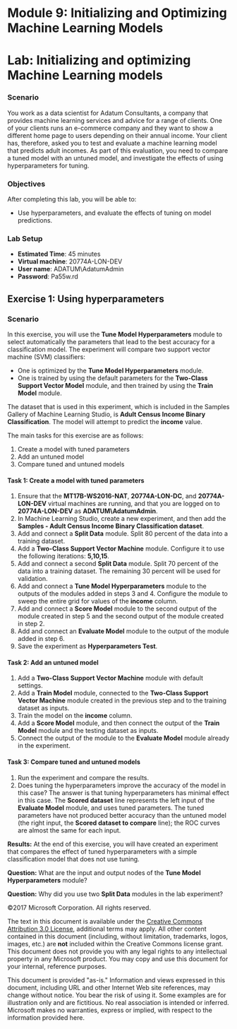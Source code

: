 # Module 9: Initializing and Optimizing Machine Learning Models

# Lab: Initializing and optimizing Machine Learning models

### Scenario
You work as a data scientist for Adatum Consultants, a company that provides machine learning services and advice for a range of clients. One of your clients runs an e-commerce company and they want to show a different home page to users depending on their annual income. Your client has, therefore, asked you to test and evaluate a machine learning model that predicts adult incomes.
As part of this evaluation, you need to compare a tuned model with an untuned model, and investigate the effects of using hyperparameters for tuning.

### Objectives
After completing this lab, you will be able to:
- Use hyperparameters, and evaluate the effects of tuning on model predictions.

### Lab Setup
- **Estimated Time**: 45 minutes
- **Virtual machine**: 20774A-LON-DEV
- **User name**: ADATUM\\AdatumAdmin
- **Password**: Pa55w.rd

## Exercise 1: Using hyperparameters

### Scenario
In this exercise, you will use the **Tune Model Hyperparameters** module to select automatically the parameters that lead to the best accuracy for a classification model. The experiment will compare two support vector machine (SVM) classifiers:
- One is optimized by the **Tune Model Hyperparameters** module.
- One is trained by using the default parameters for the **Two-Class Support Vector Model** module, and then trained by using the **Train Model** module.

The dataset that is used in this experiment, which is included in the Samples Gallery of Machine Learning Studio, is **Adult Census Income Binary Classification**. The model will attempt to predict the **income** value.

The main tasks for this exercise are as follows:
1. Create a model with tuned parameters
2. Add an untuned model
3. Compare tuned and untuned models

#### Task 1: Create a model with tuned parameters
1. Ensure that the **MT17B-WS2016-NAT**, **20774A-LON-DC**, and **20774A-LON-DEV** virtual machines are running, and that you are logged on to **20774A-LON-DEV** as **ADATUM\\AdatumAdmin**.
2. In Machine Learning Studio, create a new experiment, and then add the **Samples - Adult Census Income Binary Classification dataset**.
3. Add and connect a **Split Data** module. Split 80 percent of the data into a training dataset.
4. Add a **Two-Class Support Vector Machine** module. Configure it to use the following iterations: **5,10,15**.
5. Add and connect a second **Split Data** module. Split 70 percent of the data into a training dataset. The remaining 30 percent will be used for validation.
6. Add and connect a **Tune Model Hyperparameters** module to the outputs of the modules added in steps 3 and 4. Configure the module to sweep the entire grid for values of the **income** column.
7. Add and connect a **Score Model** module to the second output of the module created in step 5 and the second output of the module created in step 2.
8. Add and connect an **Evaluate Model** module to the output of the module added in step 6.
9. Save the experiment as **Hyperparameters Test**.

#### Task 2: Add an untuned model
1. Add a **Two-Class Support Vector Machine** module with default settings.
2. Add a **Train Model** module, connected to the **Two-Class Support Vector Machine** module created in the previous step and to the training dataset as inputs.
3. Train the model on the **income** column.
4. Add a **Score Model** module, and then connect the output of the **Train Model** module and the testing dataset as inputs.
5. Connect the output of the module to the **Evaluate Model** module already in the experiment.

#### Task 3: Compare tuned and untuned models
1. Run the experiment and compare the results.
2. Does tuning the hyperparameters improve the accuracy of the model in this case?
The answer is that tuning hyperparameters has minimal effect in this case. The **Scored dataset** line represents the left input of the **Evaluate Model** module, and uses tuned parameters. The tuned parameters have not produced better accuracy than the untuned model (the right input, the **Scored dataset to compare** line); the ROC curves are almost the same for each input.

**Results:** At the end of this exercise, you will have created an experiment that compares the effect of tuned hyperparameters with a simple classification model that does not use tuning.

**Question:** What are the input and output nodes of the **Tune Model Hyperparameters** module?

**Question:** Why did you use two **Split Data** modules in the lab experiment?

©2017 Microsoft Corporation. All rights reserved.

The text in this document is available under the [Creative Commons Attribution 3.0 License](https://creativecommons.org/licenses/by/3.0/legalcode), additional terms may apply. All other content contained in this document (including, without limitation, trademarks, logos, images, etc.) are **not** included within the Creative Commons license grant. This document does not provide you with any legal rights to any intellectual property in any Microsoft product. You may copy and use this document for your internal, reference purposes.

This document is provided "as-is." Information and views expressed in this document, including URL and other Internet Web site references, may change without notice. You bear the risk of using it. Some examples are for illustration only and are fictitious. No real association is intended or inferred. Microsoft makes no warranties, express or implied, with respect to the information provided here.
